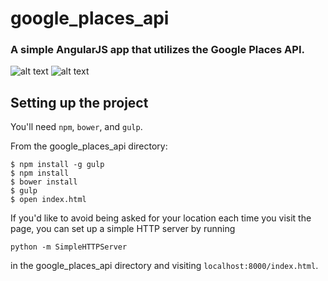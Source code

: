 # google_places_api

### A simple AngularJS app that utilizes the Google Places API.

![alt text](https://i.imgur.com/VlXDkgs.png "Map1")
![alt text](https://i.imgur.com/WzBojHO.png "Map2")

## Setting up the project

You'll need `npm`, `bower`, and `gulp`.

From the google_places_api directory:

```
$ npm install -g gulp
$ npm install
$ bower install
$ gulp
$ open index.html
```

If you'd like to avoid being asked for your location each time you visit the page, you can set up a simple HTTP server by running

`python -m SimpleHTTPServer` 

in the google_places_api directory and visiting `localhost:8000/index.html`.
